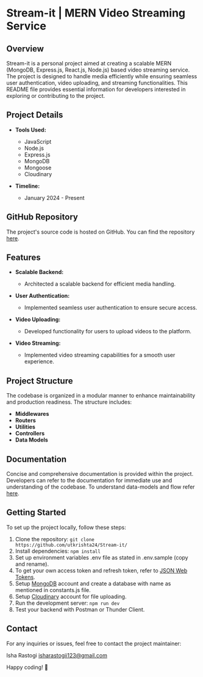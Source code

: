 # Stream-it | MERN Video Streaming Service

## Overview

Stream-it is a personal project aimed at creating a scalable MERN (MongoDB, Express.js, React.js, Node.js) based video streaming service. The project is designed to handle media efficiently while ensuring seamless user authentication, video uploading, and streaming functionalities. This README file provides essential information for developers interested in exploring or contributing to the project.

## Project Details

- **Tools Used:**
  - JavaScript
  - Node.js
  - Express.js
  - MongoDB
  - Mongoose
  - Cloudinary

- **Timeline:**
  - January 2024 - Present

## GitHub Repository

The project's source code is hosted on GitHub. You can find the repository [here](https://github.dev/Isha427/StreamX).

## Features

- **Scalable Backend:**
  - Architected a scalable backend for efficient media handling.

- **User Authentication:**
  - Implemented seamless user authentication to ensure secure access.

- **Video Uploading:**
  - Developed functionality for users to upload videos to the platform.

- **Video Streaming:**
  - Implemented video streaming capabilities for a smooth user experience.

## Project Structure

The codebase is organized in a modular manner to enhance maintainability and production readiness. The structure includes:

- **Middlewares**
- **Routers**
- **Utilities**
- **Controllers**
- **Data Models**

## Documentation

Concise and comprehensive documentation is provided within the project. Developers can refer to the documentation for immediate use and understanding of the codebase.
To understand data-models and flow refer [here](https://app.eraser.io/workspace/FO1FIX93pCJVwAaYqtyG?origin=share).

## Getting Started

To set up the project locally, follow these steps:

1. Clone the repository: `git clone https://github.com/utkrishta24/Stream-it/`
2. Install dependencies: `npm install`
3. Set up environment variables .env file as stated in .env.sample (copy and rename).
4. To get your own access token and refresh token, refer to [JSON Web Tokens](https://jwt.io/).
5. Setup [MongoDB](https://account.mongodb.com/account/login) account and create a database with name as mentioned in constants.js file.
6. Setup [Cloudinary](https://cloudinary.com/) account for file uploading.
7. Run the development server: `npm run dev`
8. Test your backend with Postman or Thunder Client.

## Contact

For any inquiries or issues, feel free to contact the project maintainer:

Isha Rastogi
isharastogii123@gmail.com

Happy coding! 🚀
